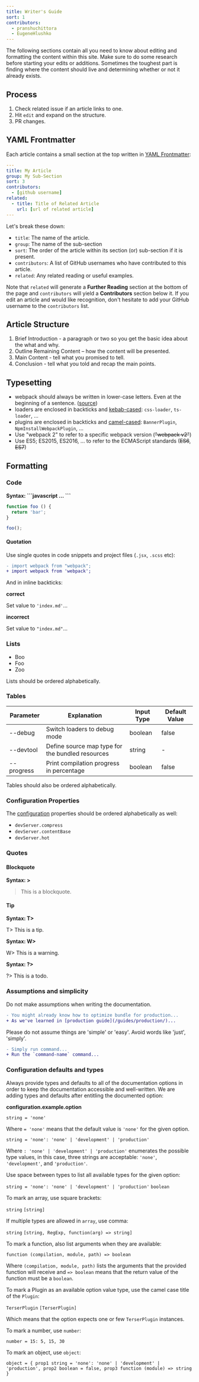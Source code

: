```yaml
---
title: Writer's Guide
sort: 1
contributors:
  - pranshuchittora
  - EugeneHlushko
---
```


The following sections contain all you need to know about editing and formatting the content within this site. Make sure to do some research before starting your edits or additions. Sometimes the toughest part is finding where the content should live and determining whether or not it already exists.


## Process

1. Check related issue if an article links to one.
2. Hit `edit` and expand on the structure.
3. PR changes.


## YAML Frontmatter

Each article contains a small section at the top written in [YAML Frontmatter](https://jekyllrb.com/docs/frontmatter/):

``` yaml
---
title: My Article
group: My Sub-Section
sort: 3
contributors:
  - [github username]
related:
  - title: Title of Related Article
    url: [url of related article]
---
```

Let's break these down:

- `title`: The name of the article.
- `group`: The name of the sub-section
- `sort`: The order of the article within its section (or) sub-section if it is present.
- `contributors`: A list of GitHub usernames who have contributed to this article.
- `related`: Any related reading or useful examples.

Note that `related` will generate a __Further Reading__ section at the bottom of the page and `contributors` will yield a __Contributors__ section below it. If you edit an article and would like recognition, don't hesitate to add your GitHub username to the `contributors` list.


## Article Structure

1. Brief Introduction - a paragraph or two so you get the basic idea about the what and why.
2. Outline Remaining Content – how the content will be presented.
3. Main Content - tell what you promised to tell.
4. Conclusion - tell what you told and recap the main points.


## Typesetting

- webpack should always be written in lower-case letters. Even at the beginning of a sentence. ([source](https://github.com/webpack/media#name))
- loaders are enclosed in backticks and [kebab-cased](https://en.wikipedia.org/w/index.php?title=Kebab_case): `css-loader`, `ts-loader`, …
- plugins are enclosed in backticks and [camel-cased](https://en.wikipedia.org/wiki/Camel_case): `BannerPlugin`, `NpmInstallWebpackPlugin`, …
- Use "webpack 2" to refer to a specific webpack version (~~"webpack v2"~~)
- Use ES5; ES2015, ES2016, … to refer to the ECMAScript standards (~~ES6~~, ~~ES7~~)


## Formatting

### Code

__Syntax: \`\`\`javascript … \`\`\`__

```javascript
function foo () {
  return 'bar';
}

foo();
```

#### Quotation

Use single quotes in code snippets and project files (`.jsx`, `.scss` etc):


```diff
- import webpack from "webpack";
+ import webpack from 'webpack';
```


And in inline backticks:

__correct__

Set value to `'index.md'`...

__incorrect__

Set value to `"index.md"`...


### Lists

- Boo
- Foo
- Zoo

Lists should be ordered alphabetically.

### Tables

Parameter   | Explanation                                      | Input Type | Default Value
----------- | ------------------------------------------------ | ---------- |--------------
--debug     | Switch loaders to debug mode                     | boolean    | false
--devtool   | Define source map type for the bundled resources | string     | -
--progress  | Print compilation progress in percentage         | boolean    | false

Tables should also be ordered alphabetically.

### Configuration Properties

The [configuration](/configuration) properties should be ordered alphabetically as well:

- `devServer.compress`
- `devServer.contentBase`
- `devServer.hot`

### Quotes

#### Blockquote

__Syntax: \>__

> This is a blockquote.

#### Tip

__Syntax: T\>__

T> This is a tip.

__Syntax: W\>__

W> This is a warning.

__Syntax: ?\>__

?> This is a todo.

### Assumptions and simplicity

Do not make assumptions when writing the documentation.

```diff
- You might already know how to optimize bundle for production...
+ As we've learned in [production guide](/guides/production/)...
```

Please do not assume things are 'simple' or 'easy'. Avoid words like 'just', 'simply'.

```diff
- Simply run command...
+ Run the `command-name` command...
```

### Configuration defaults and types

Always provide types and defaults to all of the documentation options in order to keep the documentation accessible and well-written. We are adding types and defaults after entitling the documented option:

__configuration.example.option__

`string = 'none'`

Where `= 'none'` means that the default value is `'none'` for the given option.

`string = 'none': 'none' | 'development' | 'production'`

Where `: 'none' | 'development' | 'production'` enumerates the possible type values, in this case, three strings are acceptable: `'none'`, `'development'`, and `'production'`.

Use space between types to list all available types for the given option:

`string = 'none': 'none' | 'development' | 'production'` `boolean`

To mark an array, use square brackets:

`string` `[string]`

If multiple types are allowed in `array`, use comma:

`string` `[string, RegExp, function(arg) => string]`

To mark a function, also list arguments when they are available:

`function (compilation, module, path) => boolean`

Where `(compilation, module, path)` lists the arguments that the provided function will receive and `=> boolean` means that the return value of the function must be a `boolean`.

To mark a Plugin as an available option value type, use the camel case title of the `Plugin`:

`TerserPlugin` `[TerserPlugin]`

Which means that the option expects one or few `TerserPlugin` instances.

To mark a number, use `number`:

`number = 15: 5, 15, 30`

To mark an object, use `object`:

`object = { prop1 string = 'none': 'none' | 'development' | 'production', prop2 boolean = false, prop3 function (module) => string }`
